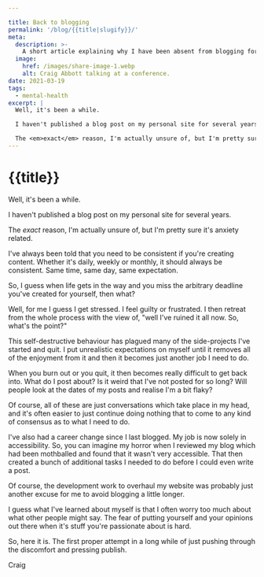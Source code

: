 ```yaml
---

title: Back to blogging
permalink: '/blog/{{title|slugify}}/'
meta:
  description: >-
    A short article explaining why I have been absent from blogging for a quite a while.
  image:
    href: /images/share-image-1.webp
    alt: Craig Abbott talking at a conference.
date: 2021-03-19
tags:
  - mental-health
excerpt: |
  Well, it's been a while.

  I haven't published a blog post on my personal site for several years.

  The <em>exact</em> reason, I'm actually unsure of, but I'm pretty sure it's anxiety related.
---
```


# {{title}}

Well, it's been a while.

I haven't published a blog post on my personal site for several years.

The <em>exact</em> reason, I'm actually unsure of, but I'm pretty sure it's anxiety related.

I've always been told that you need to be consistent if you're creating content. Whether it's daily, weekly or monthly, it should always be consistent. Same time, same day, same expectation.

So, I guess when life gets in the way and you miss the arbitrary deadline you've created for yourself, then what?

Well, for me I guess I get stressed. I feel guilty or frustrated. I then retreat from the whole process with the view of, "well I've ruined it all now. So, what's the point?"

This self-destructive behaviour has plagued many of the side-projects I've started and quit. I put unrealistic expectations on myself until it removes all of the enjoyment from it and then it becomes just another job I need to do.

When you burn out or you quit, it then becomes really difficult to get back into. What do I post about? Is it weird that I've not posted for so long? Will people look at the dates of my posts and realise I'm a bit flaky?

Of course, all of these are just conversations which take place in my head, and it's often easier to just continue doing nothing that to come to any kind of consensus as to what I need to do.

I've also had a career change since I last blogged. My job is now solely in accessibility. So, you can imagine my horror when I reviewed my blog which had been mothballed and found that it wasn't very accessible. That then created a bunch of additional tasks I needed to do before I could even write a post.

Of course, the development work to overhaul my website was probably just another excuse for me to avoid blogging a little longer.

I guess what I've learned about myself is that I often worry too much about what other people might say. The fear of putting yourself and your opinions out there when it's stuff you're passionate about is hard.

So, here it is. The first proper attempt in a long while of just pushing through the discomfort and pressing publish.

Craig
